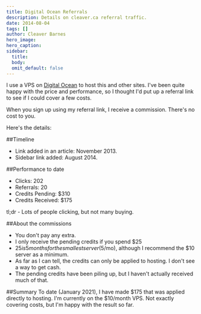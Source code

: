 ```yaml
---
title: Digital Ocean Referrals
description: Details on cleaver.ca referral traffic.
date: 2014-08-04
tags: []
author: Cleaver Barnes
hero_image:
hero_caption:
sidebar:
  title:
  body:
  omit_default: false
---
```

I use a VPS on [Digital Ocean](https://www.digitalocean.com/?refcode=0601bc016218) to host this and other sites. I've been quite happy with the price and performance, so I thought I'd put up a referral link to see if I could cover a few costs.

When you sign up using my referral link, I receive a commission. There's no cost to you.

Here's the details:

##Timeline
 * Link added in an article: November 2013.
 * Sidebar link added: August 2014.

##Performance to date
 * Clicks: 202
 * Referrals: 20
 * Credits Pending: $310
 * Credits Received: $175

tl;dr - Lots of people clicking, but not many buying.

##About the commissions
 * You don't pay any extra.
 * I only receive the pending credits if you spend $25
 * $25 is 5 months for the smallest server ($5/mo), although I recommend the $10 server as a minimum.
 * As far as I can tell, the credits can only be applied to hosting. I don't see a way to get cash.
 * The pending credits have been piling up, but I haven't actually received much of that.

##Summary
To date (January 2021), I have made $175 that was applied directly to hosting. I'm currently on the $10/month VPS. Not exactly covering costs, but I'm happy with the result so far.